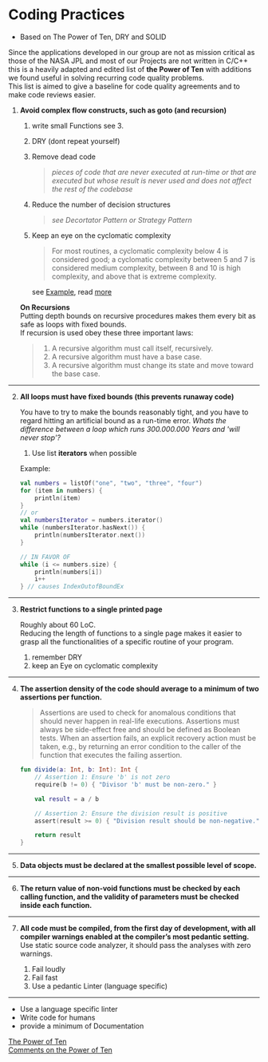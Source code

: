 # Coding Practices
- Based on The Power of Ten, DRY and SOLID  

Since the applications developed in our group are not as mission critical as those of the NASA JPL and most of our Projects are not written in C/C++ this is a heavily adapted and edited list of **the Power of Ten** with additions we found useful in solving recurring code quality problems.  
This list is aimed to give a baseline for code quality agreements and to make code reviews easier. 

1. **Avoid complex flow constructs, such as goto (and recursion)**
    1. write small Functions see 3.  
    2. DRY (dont repeat yourself)  
    3. Remove dead code 
        > *pieces of code that are never executed at run-time or that are executed but whose result is never used and does not affect the rest of the codebase*
    4. Reduce the number of decision structures 
        > *see Decortator Pattern or Strategy Pattern*  
    5. Keep an eye on the cyclomatic complexity
        > For most routines, a cyclomatic complexity below 4 is considered good; a cyclomatic complexity between 5 and 7 is considered medium complexity, between 8 and 10 is high complexity, and above that is extreme complexity.  

        see [Example](https://brandonsavage.net/code-complexity-and-clean-code/#:~:text=For%20most%20routines%2C%20a%20cyclomatic,above%20that%20is%20extreme%20complexity.), read [more](https://www.ibm.com/docs/en/raa/6.1?topic=metrics-cyclomatic-complexity)

    **On Recursions**  
    Putting depth bounds on recursive procedures makes them every bit as safe as loops with fixed bounds.   
    If recursion is used obey these three important laws:

    > 1. A recursive algorithm must call itself, recursively. 
    > 2. A recursive algorithm must have a base case.
    > 3. A recursive algorithm must change its state and move toward the base case.
<hr>

2. **All loops must have fixed bounds (this prevents runaway code)**

    You have to try to make the bounds reasonably tight, and you have to regard hitting an artificial bound as a run-time error. *Whats the difference between a loop which runs 300.000.000 Years and 'will never stop'?*

    1. Use list **iterators** when possible 

    Example:

    ```kotlin
    val numbers = listOf("one", "two", "three", "four")
    for (item in numbers) {
        println(item)
    }
    // or 
    val numbersIterator = numbers.iterator()
    while (numbersIterator.hasNext()) {
        println(numbersIterator.next())
    }

    // IN FAVOR OF
    while (i <= numbers.size) {
        println(numbers[i])
        i++
    } // causes IndexOutofBoundEx
    ```
<hr>

3. **Restrict functions to a single printed page**

    Roughly about 60 LoC.  
    Reducing the length of functions to a single page makes it easier to grasp all the functionalities of a specific routine of your program.

    1. remember DRY
    2. keep an Eye on cyclomatic complexity

<hr>

4. **The assertion density of the code should average to a minimum of two assertions per function.**

    > Assertions are used to check for anomalous conditions that should never happen in real-life executions. Assertions must always be side-effect free and should be defined as Boolean tests. When an assertion fails, an explicit recovery action must be taken, e.g., by returning an error condition to the caller of the function that executes the failing assertion. 

    ```kotlin
    fun divide(a: Int, b: Int): Int {
        // Assertion 1: Ensure 'b' is not zero
        require(b != 0) { "Divisor 'b' must be non-zero." }

        val result = a / b

        // Assertion 2: Ensure the division result is positive
        assert(result >= 0) { "Division result should be non-negative." }

        return result
    }
    ```

<hr>

5. **Data objects must be declared at the smallest possible level of scope.**

<hr>

6. **The return value of non-void functions must be checked by each calling function, and the validity of parameters must be checked inside each function.**

<hr>

7. **All code must be compiled, from the first day of development, with all compiler warnings enabled at the compiler’s most pedantic setting.**  
    Use static source code analyzer, it should pass the analyses with zero warnings.

    1. Fail loudly
    2. Fail fast
    3. Use a pedantic Linter (language specific)
<hr>

- Use a language specific linter
- Write code for humans
- provide a minimum of Documentation



[The Power of Ten](https://spinroot.com/gerard/pdf/P10.pdf)  
[Comments on the Power of Ten](http://www.cs.otago.ac.nz/cosc345/resources/nasa-10-rules.htm#:~:text=All%20loops%20must%20have%20a,the%20rule%20is%20considered%20violated.)

